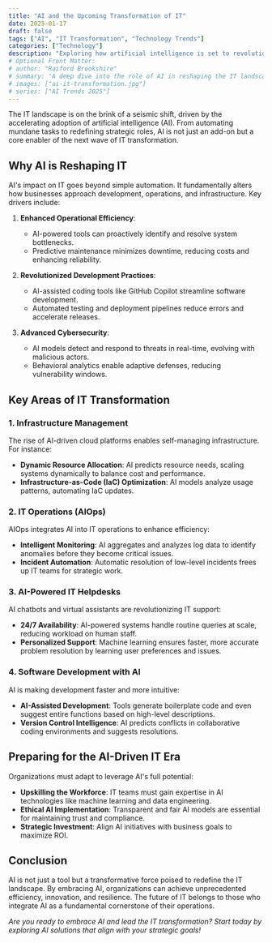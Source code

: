 ```yaml
---
title: "AI and the Upcoming Transformation of IT"
date: 2025-01-17
draft: false
tags: ["AI", "IT Transformation", "Technology Trends"]
categories: ["Technology"]
description: "Exploring how artificial intelligence is set to revolutionize IT, reshaping operations, development, and infrastructure management."
# Optional Front Matter:
# author: "Raiford Brookshire"
# summary: "A deep dive into the role of AI in reshaping the IT landscape and its implications for the future."
# images: ["ai-it-transformation.jpg"]
# series: ["AI Trends 2025"]
---
```


The IT landscape is on the brink of a seismic shift, driven by the accelerating adoption of artificial intelligence (AI). From automating mundane tasks to redefining strategic roles, AI is not just an add-on but a core enabler of the next wave of IT transformation.

## Why AI is Reshaping IT

AI's impact on IT goes beyond simple automation. It fundamentally alters how businesses approach development, operations, and infrastructure. Key drivers include:

1. **Enhanced Operational Efficiency**:
   - AI-powered tools can proactively identify and resolve system bottlenecks.
   - Predictive maintenance minimizes downtime, reducing costs and enhancing reliability.

2. **Revolutionized Development Practices**:
   - AI-assisted coding tools like GitHub Copilot streamline software development.
   - Automated testing and deployment pipelines reduce errors and accelerate releases.

3. **Advanced Cybersecurity**:
   - AI models detect and respond to threats in real-time, evolving with malicious actors.
   - Behavioral analytics enable adaptive defenses, reducing vulnerability windows.

## Key Areas of IT Transformation

### 1. **Infrastructure Management**
The rise of AI-driven cloud platforms enables self-managing infrastructure. For instance:
- **Dynamic Resource Allocation**: AI predicts resource needs, scaling systems dynamically to balance cost and performance.
- **Infrastructure-as-Code (IaC) Optimization**: AI models analyze usage patterns, automating IaC updates.

### 2. **IT Operations (AIOps)**
AIOps integrates AI into IT operations to enhance efficiency:
- **Intelligent Monitoring**: AI aggregates and analyzes log data to identify anomalies before they become critical issues.
- **Incident Automation**: Automatic resolution of low-level incidents frees up IT teams for strategic work.

### 3. **AI-Powered IT Helpdesks**
AI chatbots and virtual assistants are revolutionizing IT support:
- **24/7 Availability**: AI-powered systems handle routine queries at scale, reducing workload on human staff.
- **Personalized Support**: Machine learning ensures faster, more accurate problem resolution by learning user preferences and issues.

### 4. **Software Development with AI**
AI is making development faster and more intuitive:
- **AI-Assisted Development**: Tools generate boilerplate code and even suggest entire functions based on high-level descriptions.
- **Version Control Intelligence**: AI predicts conflicts in collaborative coding environments and suggests resolutions.

## Preparing for the AI-Driven IT Era

Organizations must adapt to leverage AI's full potential:
- **Upskilling the Workforce**: IT teams must gain expertise in AI technologies like machine learning and data engineering.
- **Ethical AI Implementation**: Transparent and fair AI models are essential for maintaining trust and compliance.
- **Strategic Investment**: Align AI initiatives with business goals to maximize ROI.

## Conclusion

AI is not just a tool but a transformative force poised to redefine the IT landscape. By embracing AI, organizations can achieve unprecedented efficiency, innovation, and resilience. The future of IT belongs to those who integrate AI as a fundamental cornerstone of their operations.

*Are you ready to embrace AI and lead the IT transformation? Start today by exploring AI solutions that align with your strategic goals!*
